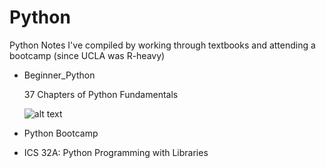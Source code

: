 # Python

Python Notes I've compiled by working through textbooks and attending a bootcamp (since UCLA was R-heavy)

* Beginner_Python <p>
  37 Chapters of Python Fundamentals <p>
![alt text](https://github.com/spesavento/Python/Beginner_Python/ABeginnersGuideToPython3.png)



* Python Bootcamp 
* ICS 32A: Python Programming with Libraries
